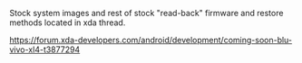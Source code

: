 Stock system images and rest of stock "read-back" firmware and restore methods located in xda thread.

https://forum.xda-developers.com/android/development/coming-soon-blu-vivo-xl4-t3877294
